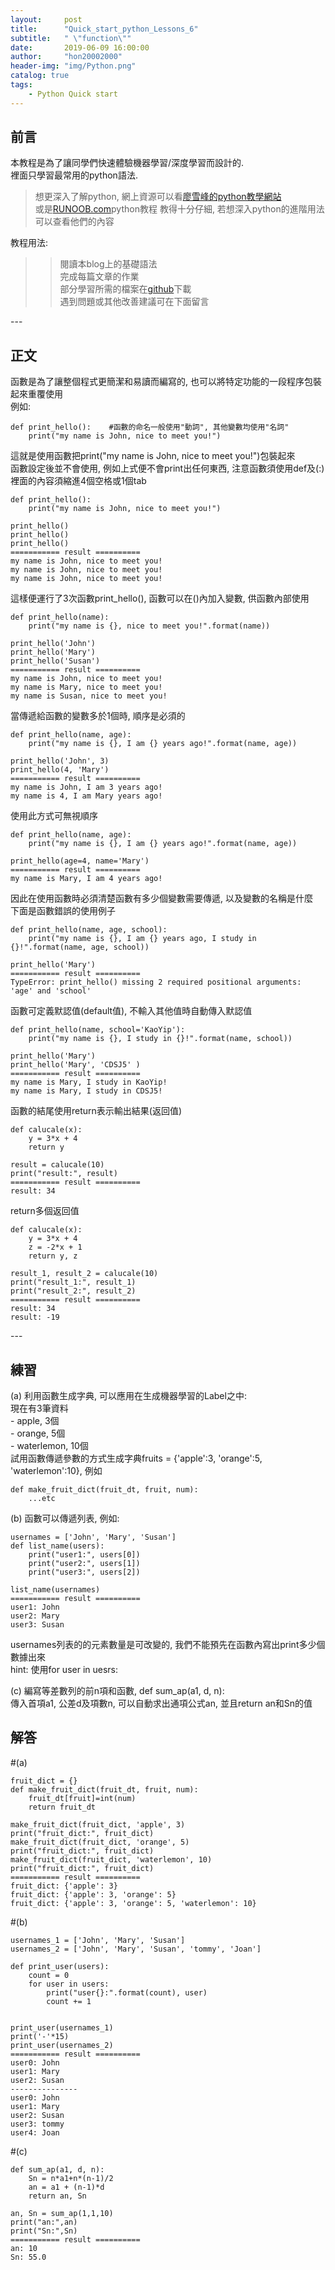 ```yaml
---
layout:     post
title:      "Quick_start_python_Lessons_6"
subtitle:   " \"function\""
date:       2019-06-09 16:00:00
author:     "hon20002000"
header-img: "img/Python.png"
catalog: true
tags:
    - Python Quick start
---
```


## 前言

本教程是為了讓同學們快速體驗機器學習/深度學習而設計的.  
裡面只學習最常用的python語法.

>想更深入了解python, 網上資源可以看[廖雪峰的python教學網站](https://www.liaoxuefeng.com/wiki/1016959663602400)  
>或是[RUNOOB.com](http://www.runoob.com/python/python-tutorial.html)python教程
>教得十分仔細, 若想深入python的進階用法可以查看他們的內容   

教程用法:  
>>閱讀本blog上的基礎語法  
>>完成每篇文章的作業  
>>部分學習所需的檔案在[github](https://github.com/hon20002000/MacauAIChallenge2019_pythonLessons)下載  
>>遇到問題或其他改善建議可在下面留言


<p id = "build"></p>
---

## 正文

函數是為了讓整個程式更簡潔和易讀而編寫的, 也可以將特定功能的一段程序包裝起來重覆使用  
例如:

    def print_hello():    #函數的命名一般使用"動詞", 其他變數均使用"名詞"
        print("my name is John, nice to meet you!")

這就是使用函數把print("my name is John, nice to meet you!")包裝起來  
函數設定後並不會使用, 例如上式便不會print出任何東西, 注意函數須使用def及(:)  
裡面的內容須縮進4個空格或1個tab  

    def print_hello():
        print("my name is John, nice to meet you!")
    
    print_hello()
    print_hello()
    print_hello()
    =========== result ==========
    my name is John, nice to meet you!
    my name is John, nice to meet you!
    my name is John, nice to meet you!

這樣便運行了3次函數print_hello(), 函數可以在()內加入變數, 供函數內部使用  

    def print_hello(name):
        print("my name is {}, nice to meet you!".format(name))
    
    print_hello('John')
    print_hello('Mary')
    print_hello('Susan')
    =========== result ==========
    my name is John, nice to meet you!
    my name is Mary, nice to meet you!
    my name is Susan, nice to meet you!
    
當傳遞給函數的變數多於1個時, 順序是必須的  

    def print_hello(name, age):
        print("my name is {}, I am {} years ago!".format(name, age))
    
    print_hello('John', 3)
    print_hello(4, 'Mary')
    =========== result ==========
    my name is John, I am 3 years ago!
    my name is 4, I am Mary years ago!

使用此方式可無視順序  

    def print_hello(name, age):
        print("my name is {}, I am {} years ago!".format(name, age))
    
    print_hello(age=4, name='Mary')
    =========== result ==========
    my name is Mary, I am 4 years ago!

因此在使用函數時必須清楚函數有多少個變數需要傳遞, 以及變數的名稱是什麼  
下面是函數錯誤的使用例子  

    def print_hello(name, age, school):
        print("my name is {}, I am {} years ago, I study in {}!".format(name, age, school))

    print_hello('Mary')
    =========== result ==========
    TypeError: print_hello() missing 2 required positional arguments: 'age' and 'school'
   

函數可定義默認值(default值), 不輸入其他值時自動傳入默認值    

    def print_hello(name, school='KaoYip'):
        print("my name is {}, I study in {}!".format(name, school))

    print_hello('Mary')
    print_hello('Mary', 'CDSJ5' )   
    =========== result ==========
    my name is Mary, I study in KaoYip!
    my name is Mary, I study in CDSJ5!

函數的結尾使用return表示輸出結果(返回值)      

    def calucale(x):
        y = 3*x + 4
        return y

    result = calucale(10)
    print("result:", result)   
    =========== result ==========
    result: 34

return多個返回值     

    def calucale(x):
        y = 3*x + 4
        z = -2*x + 1
        return y, z

    result_1, result_2 = calucale(10)
    print("result_1:", result_1)   
    print("result_2:", result_2) 
    =========== result ==========
    result: 34
    result: -19
    
<p id = "build"></p>
---
    
## 練習


(a) 利用函數生成字典, 可以應用在生成機器學習的Label之中:  
    現在有3筆資料  
    - apple, 3個  
    - orange, 5個  
    - waterlemon, 10個  
    試用函數傳遞參數的方式生成字典fruits = {'apple':3, 'orange':5, 'waterlemon':10}, 例如  
    
    def make_fruit_dict(fruit_dt, fruit, num):
        ...etc

(b) 函數可以傳遞列表, 例如:

    usernames = ['John', 'Mary', 'Susan']
    def list_name(users):
        print("user1:", users[0])
        print("user2:", users[1])
        print("user3:", users[2])
    
    list_name(usernames)
    =========== result ==========
    user1: John
    user2: Mary
    user3: Susan
    
usernames列表的的元素數量是可改變的, 我們不能預先在函數內寫出print多少個數據出來   
hint: 使用for user in uesrs:  
  
(c) 編寫等差數列的前n項和函數, def sum_ap(a1, d, n):  
    傳入首項a1, 公差d及項數n, 可以自動求出通項公式an, 並且return an和Sn的值  
  
## 解答  

#(a)
  
    fruit_dict = {}
    def make_fruit_dict(fruit_dt, fruit, num):
        fruit_dt[fruit]=int(num)
        return fruit_dt
 
    make_fruit_dict(fruit_dict, 'apple', 3)  
    print("fruit_dict:", fruit_dict)  
    make_fruit_dict(fruit_dict, 'orange', 5)  
    print("fruit_dict:", fruit_dict)  
    make_fruit_dict(fruit_dict, 'waterlemon', 10)  
    print("fruit_dict:", fruit_dict)  
    =========== result ==========  
    fruit_dict: {'apple': 3}  
    fruit_dict: {'apple': 3, 'orange': 5}  
    fruit_dict: {'apple': 3, 'orange': 5, 'waterlemon': 10}  
  
#(b)  
  
    usernames_1 = ['John', 'Mary', 'Susan']  
    usernames_2 = ['John', 'Mary', 'Susan', 'tommy', 'Joan']  
  
    def print_user(users):  
        count = 0  
        for user in users:  
            print("user{}:".format(count), user)  
            count += 1  


    print_user(usernames_1)  
    print('-'*15)   
    print_user(usernames_2)  
    =========== result ==========    
    user0: John  
    user1: Mary  
    user2: Susan  
    ---------------  
    user0: John  
    user1: Mary  
    user2: Susan  
    user3: tommy  
    user4: Joan  
  
#(c)  
  
    def sum_ap(a1, d, n):    
        Sn = n*a1+n*(n-1)/2  
        an = a1 + (n-1)*d  
        return an, Sn  
  
    an, Sn = sum_ap(1,1,10)  
    print("an:",an)  
    print("Sn:",Sn)  
    =========== result ==========    
    an: 10  
    Sn: 55.0  